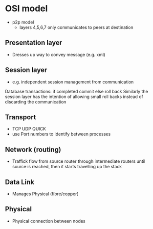 # OSI model
- p2p model
	- layers 4,5,6,7 only communicates to peers at destination

## Presentation layer
- Dresses up way to convey message (e.g. xml)

## Session layer 
- e.g. independent session management from communication

Database transactions: if completed commit else roll back
Similarly the session layer has the intention of allowing small roll backs instead of discarding the communication

## Transport
- TCP UDP QUICK
- use Port numbers to identify between processes

## Network (routing)
- Traffick flow from source router through intermediate routers until source is reached, then it starts travelling up the stack

## Data Link
 - Manages Physical (fibre/copper)

## Physical
- Physical connection between nodes